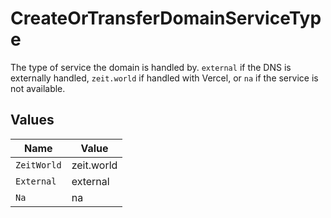 # CreateOrTransferDomainServiceType

The type of service the domain is handled by. `external` if the DNS is externally handled, `zeit.world` if handled with Vercel, or `na` if the service is not available.


## Values

| Name        | Value       |
| ----------- | ----------- |
| `ZeitWorld` | zeit.world  |
| `External`  | external    |
| `Na`        | na          |